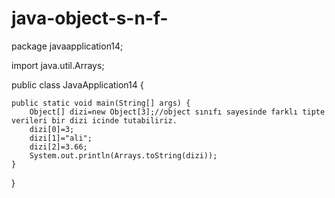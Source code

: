 # java-object-s-n-f-

package javaapplication14;

import java.util.Arrays;

public class JavaApplication14 {

  
    public static void main(String[] args) {
        Object[] dizi=new Object[3];//object sınıfı sayesinde farklı tipte verileri bir dizi icinde tutabiliriz.
        dizi[0]=3;
        dizi[1]="ali";
        dizi[2]=3.66;
        System.out.println(Arrays.toString(dizi));
    }
    
}
